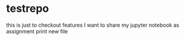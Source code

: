 # testrepo
this is just to checkout features 
I want to share my jupyter notebook as assignment
print new file

